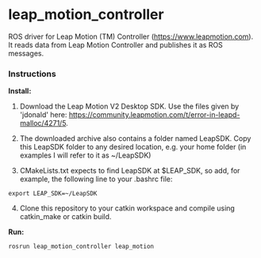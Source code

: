 # leap_motion_controller

ROS driver for Leap Motion (TM) Controller (https://www.leapmotion.com). It reads data from Leap Motion Controller and publishes it as ROS messages.
 
### Instructions
**Install:**

1. Download the Leap Motion V2 Desktop SDK. Use the files given by 'jdonald' here:
https://community.leapmotion.com/t/error-in-leapd-malloc/4271/5.

2. The downloaded archive also contains a folder named LeapSDK. Copy this LeapSDK folder to any desired location, e.g. your home folder (in examples I will refer to it as ~/LeapSDK)

3. CMakeLists.txt expects to find LeapSDK at $LEAP_SDK, so add, for example, the following line to your .bashrc file:

`export LEAP_SDK=~/LeapSDK`

4. Clone this repository to your catkin workspace and compile using catkin_make or catkin build.

**Run:**

`rosrun leap_motion_controller leap_motion`

